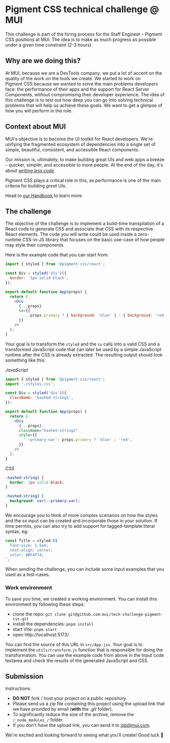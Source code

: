 # Pigment CSS technical challenge @ MUI

This challenge is part of the hiring process for the Staff Engineer - Pigment CSS positions at MUI.
The idea is to make as much progress as possible under a given time constraint (2-3 hours).

## Why are we doing this?

At MUI, because we are a DevTools company, we put a lot of accent on the quality of the work on the tools we create.
We started to work on Pigment CSS because we wanted to solve the main problems developers face: the performance of their apps and the support for React Server Components, without compromising their developer experience.
The idea of this challenge is to test out how deep you can go into solving technical problems that will help us achieve these goals.
We want to get a glimpse of how you will perform in the role.

## Context about MUI

MUI's objective is to become the UI toolkit for React developers.
We're unifying the fragmented ecosystem of dependencies into a single set of simple, beautiful, consistent, and accessible React components.

Our mission is, ultimately, to make building great UIs and web apps a breeze ⎯ quicker, simpler, and accessible to more people.
At the end of the day, it's about [_writing less code_](https://youtu.be/GnO7D5UaDig?t=2451).

Pigment CSS plays a critical role in this, as performance is one of the main criteria for building *great* UIs.

Head to [our Handbook](https://mui-org.notion.site/Why-MUI-d8b8c142a6a44e3aa963f26edf4e03db) to learn more.

## The challenge

The objective of the challenge is to implement a build-time transpilation of a React code to generate CSS and associate that CSS with its respective React elements.
The code you will write could be used inside a zero-runtime CSS-in-JS library that focuses on the basic use-case of how people may style their components.

Here is the example code that you can start from:

```jsx
import { styled } from '@pigment-css/react';

const Div = styled('div')({
  border: '1px solid black',
});

export default function App(props) {
  return (
    <Div
      {...props}
      sx={{
        ...props.primary ? { background: 'blue' } : { background: 'red' },
      }}
    />
  );
}
```

Your goal is to transform the `styled` and the `sx` calls into a valid CSS and a transformed JavaScript code that can later be used by a simple JavaScript runtime after the CSS is already extracted. The resulting output should look something like this:

*JavaScript*

```jsx
import { styled } from '@pigment-css/react';
import './styles.css';

const Div = styled('div')({
  className: 'hashed-string1',
});

export default function App(props) {
  return (
    <Div
      {...props}
      className="hashed-string2"
      style={{
        '--primary-var': props.primary ? 'blue' : 'red',
      }}
    />
  );
}
```

*CSS*

```css
.hashed-string1 {
  border: 1px solid black;
}

.hashed-string2 {
  background: var(--primary-var);
}
```

We encourage you to think of more complex scenarios on how the styles and the sx input can be created and incorporate those in your solution.
If time permits, you can also try to add support for tagged-template literal syntax, eg:

```js
const Title = styled.h1`
  font-size: 1.5em;
  text-align: center;
  color: #BF4F74;
`;
```

When sending the challenge, you can include some input examples that you used as a test-cases.

### Work environment

To save you time, we created a working environment.
You can install this environment by following these steps:

- clone the repo: `git clone git@github.com:mui/tech-challenge-pigment-css.git`
- install the dependencies: `pnpm install`
- start Vite: `pnpm start`
- open http://localhost:5173/

You can find the source of this URL in `src/App.jsx`. Your goal is to implement the `utils/transform.js` function that is responsible for doing the transformation. You can use the example code from above in the Input code textarea and check the results of the generated JavaScript and CSS.

## Submission

Instructions:

- **DO NOT** fork / host your project on a public repository.
- Please send us a zip file containing this project using the upload link that we have provided by email (**with** the _.git_ folder).
- To significantly reduce the size of the archive, remove the `/_node_modules_/` folder.
- If you don't have the upload link, you can send it to job@mui.com.

We're excited and looking forward to seeing what you'll create!
Good luck 🚀
